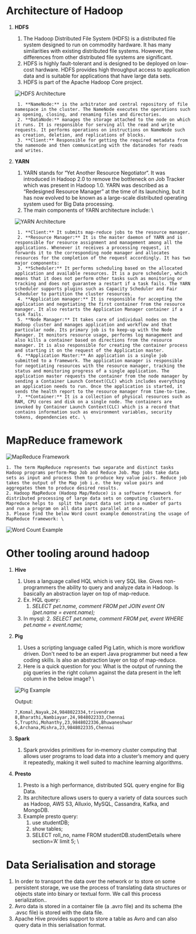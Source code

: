 # Architecture of Hadoop

1. **HDFS**
    1. The Hadoop Distributed File System (HDFS) is a distributed file system designed to run on commodity hardware. It has many similarities with existing distributed file systems. However, the differences from other distributed file systems are significant. 
    2. HDFS is highly fault-tolerant and is designed to be deployed on low-cost hardware. HDFS provides high throughput access to application data and is suitable for applications that have large data sets. 
    3. HDFS is part of the Apache Hadoop Core project.

    ![HDFS Architecture](images/hdfs_architecture.png)

        1. **NameNode:** is the arbitrator and central repository of file namespace in the cluster. The NameNode executes the operations such as opening, closing, and renaming files and directories.
        2. **DataNode:** manages the storage attached to the node on which it runs. It is responsible for serving all the read and write requests. It performs operations on instructions on NameNode such as creation, deletion, and replications of blocks.
        3. **Client:** Responsible for getting the required metadata from the namenode and then communicating with the datanodes for reads and writes.

2. **YARN**
    1. YARN stands for “Yet Another Resource Negotiator“. It was introduced in Hadoop 2.0 to remove the bottleneck on Job Tracker which was present in Hadoop 1.0. YARN was described as a “Redesigned Resource Manager” at the time of its launching, but it has now evolved to be known as a large-scale distributed operating system used for Big Data processing.
    2. The main components of YARN architecture include: \

    ![YARN Architecture](images/yarn_architecture.gif)

        1. **Client:** It submits map-reduce jobs to the resource manager.
        2. **Resource Manager:** It is the master daemon of YARN and is responsible for resource assignment and management among all the applications. Whenever it receives a processing request, it forwards it to the corresponding node manager and allocates resources for the completion of the request accordingly. It has two major components:
        3. **Scheduler:** It performs scheduling based on the allocated application and available resources. It is a pure scheduler, which means that it does not perform other tasks such as monitoring or tracking and does not guarantee a restart if a task fails. The YARN scheduler supports plugins such as Capacity Scheduler and Fair Scheduler to partition the cluster resources.
        4. **Application manager:** It is responsible for accepting the application and negotiating the first container from the resource manager. It also restarts the Application Manager container if a task fails.
        5. **Node Manager:** It takes care of individual nodes on the Hadoop cluster and manages application and workflow and that particular node. Its primary job is to keep-up with the Node Manager. It monitors resource usage, performs log management and also kills a container based on directions from the resource manager. It is also responsible for creating the container process and starting it on the request of the Application master.
        6. **Application Master:** An application is a single job submitted to a framework. The application manager is responsible for negotiating resources with the resource manager, tracking the status and monitoring progress of a single application. The application master requests the container from the node manager by sending a Container Launch Context(CLC) which includes everything an application needs to run. Once the application is started, it sends the health report to the resource manager from time-to-time.
        7. **Container:** It is a collection of physical resources such as RAM, CPU cores and disk on a single node. The containers are invoked by Container Launch Context(CLC) which is a record that contains information such as environment variables, security tokens, dependencies etc. \


# MapReduce framework

![MapReduce Framework](images/map_reduce.jpg)

    1. The term MapReduce represents two separate and distinct tasks Hadoop programs perform-Map Job and Reduce Job. Map jobs take data sets as input and process them to produce key value pairs. Reduce job takes the output of the Map job i.e. the key value pairs and aggregates them to produce desired results. 
    2. Hadoop MapReduce (Hadoop Map/Reduce) is a software framework for distributed processing of large data sets on computing clusters. Mapreduce helps to  split the input data set into a number of parts and run a program on all data parts parallel at once.
    3. Please find the below Word count example demonstrating the usage of MapReduce framework: \

![Word Count Example](images/mapreduce_example.jpg)

# Other tooling around hadoop

1. **Hive**
    1. Uses a language called HQL which is very SQL like.  Gives non-programmers the ability to query and analyze data in Hadoop.  Is basically an abstraction layer on top of map-reduce.
    2. Ex. HQL query: 
        1. _SELECT pet.name, comment FROM pet JOIN event ON  (pet.name = event.name);_
    3. In mysql: 
        2. _SELECT pet.name, comment FROM pet, event WHERE  pet.name = event.name;_
2. **Pig**
    1. Uses a scripting language called Pig Latin, which is more workflow driven.  Don't need to be an expert Java programmer but need a few coding skills.  Is also an abstraction layer on top of map-reduce.
    2. Here is a quick question for you:
    What is the output of running the pig queries in the right column against the data present in the left column in the below image? \

    ![Pig Example](images/pig_example.png)

    Output:
    ```mysql
    7,Komal,Nayak,24,9848022334,trivendram
    8,Bharathi,Nambiayar,24,9848022333,Chennai
    5,Trupthi,Mohanthy,23,9848022336,Bhuwaneshwar
    6,Archana,Mishra,23,9848022335,Chennai
    ```
3. **Spark**
    1. Spark provides primitives for in-memory cluster computing that allows user programs to load data into a cluster’s memory and query it repeatedly, making it well suited to machine learning algorithms.
4. **Presto**
    1. Presto is a high performance, distributed SQL query engine for Big Data. 
    2. Its architecture allows users to query a variety of data sources such as Hadoop, AWS S3, Alluxio, MySQL, Cassandra, Kafka, and MongoDB.
    3. Example presto query:
        1. use studentDB;
        2. show tables;
        3. SELECT roll_no, name FROM studentDB.studentDetails where section=’A’ limit 5; \


# Data Serialisation and storage

1. In order to transport the data over the network or to store on some persistent storage, we use the process of translating data structures or objects state into binary or textual form. We call this process serialization..
2. Avro data is stored in a container file (a .avro file) and its schema (the .avsc file) is stored with the data file.
3. Apache Hive provides support to store a table as Avro and can also query data in this serialisation format.